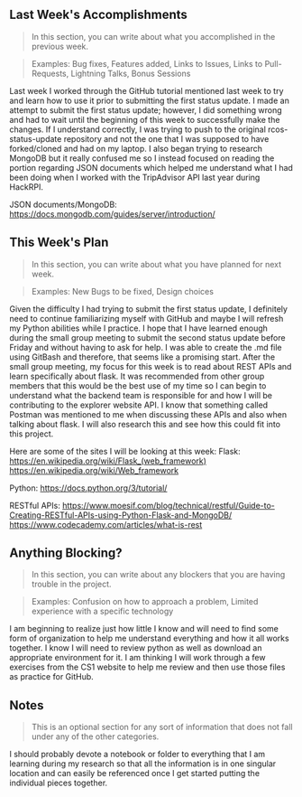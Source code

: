 ## Last Week's Accomplishments

> In this section, you can write about what you accomplished in the previous week.

> Examples:
> Bug fixes, Features added, Links to Issues, Links to Pull-Requests, Lightning Talks, Bonus Sessions

Last week I worked through the GitHub tutorial mentioned last week to try and learn how to use it prior to submitting the first status update. I made an attempt to submit the first status update; however, I did something wrong and had to wait until the beginning of this week to successfully make the changes. If I understand correctly, I was trying to push to the original rcos-status-update repository and not the one that I was supposed to have forked/cloned and had on my laptop. 
I also began trying to research MongoDB but it really confused me so I instead focused on reading the portion regarding JSON documents which helped me understand what I had been doing when I worked with the TripAdvisor API last year during HackRPI. 

JSON documents/MongoDB:
https://docs.mongodb.com/guides/server/introduction/


## This Week's Plan

> In this section, you can write about what you have planned for next week.

> Examples: New Bugs to be fixed, Design choices

Given the difficulty I had trying to submit the first status update, I definitely need to continue familiarizing myself with GitHub and maybe I will refresh my Python abilities while I practice. I hope that I have learned enough during the small group meeting to submit the second status update before Friday and without having to ask for help. I was able to create the .md file using GitBash and therefore, that seems like a promising start. 
After the small group meeting, my focus for this week is to read about REST APIs and learn specifically about flask. It was recommended from other group members that this would be the best use of my time so I can begin to understand what the backend team is responsible for and how I will be contributing to the explorer website API. 
I know that something called Postman was mentioned to me when discussing these APIs and also when talking about flask. I will also research this and see how this could fit into this project. 

Here are some of the sites I will be looking at this week: 
Flask: 
https://en.wikipedia.org/wiki/Flask_(web_framework)
https://en.wikipedia.org/wiki/Web_framework

Python:
https://docs.python.org/3/tutorial/

RESTful APIs:
https://www.moesif.com/blog/technical/restful/Guide-to-Creating-RESTful-APIs-using-Python-Flask-and-MongoDB/
https://www.codecademy.com/articles/what-is-rest


## Anything Blocking?

> In this section, you can write about any blockers that you are having trouble in the project.

> Examples: Confusion on how to approach a problem, Limited experience with a specific technology

I am beginning to realize just how little I know and will need to find some form of organization to help me understand everything and how it all works together. I know I will need to review python as well as download an appropriate environment for it. I am thinking I will work through a few exercises from the CS1 website to help me review and then use those files as practice for GitHub. 

## Notes

> This is an optional section for any sort of information that does not fall under any of the other categories.

I should probably devote a notebook or folder to everything that I am learning during my research so that all the information is in one singular location and can easily be referenced once I get started putting the individual pieces together. 
